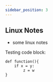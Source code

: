 ```yaml
---
sidebar_position: 3
---
```


## Linux Notes

- some linux notes

Testing code block:

```
def function(){
    if x = y:
        z = w
}
```
